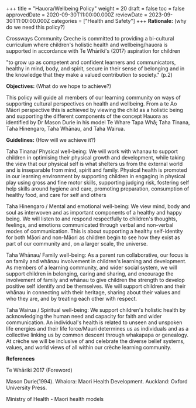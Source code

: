 +++
title = "Hauora/Wellbeing Policy"
weight = 20
draft = false
toc = false
approvedDate = 2020-09-30T11:00:00.000Z
reviewDate = 2023-09-30T11:00:00.000Z
categories = ["Health and Safety"]
+++
**Rationale:** (why do we need this policy?)

Crossways Community Creche is committed to providing a bi-cultural curriculum where children's holistic health and wellbeing/hauora is supported in accordance with Te Whāriki's (2017) aspiration for children 

"to grow up as competent and confident learners and communicators, healthy in mind, body, and spirit, secure in their sense of belonging and in the knowledge that they make a valued contribution to society." (p.2) 



**Objectives:** (What do we hope to achieve?)

This policy will guide all members of our learning community on ways of supporting cultural perspectives on health and wellbeing. From a te Ao Māori perspective this is achieved by viewing the child as a holistic being and supporting the different components of the concept Hauora as identified by Dr Mason Durie in his model Te Whare Tapa Whā; Taha Tinana, Taha Hinengaro, Taha Whānau, and Taha Wairua. 



**Guidelines:** (How will we achieve it?)



Taha Tinana/ Physical well-being: We will work with whanau to support children in optimising their physical growth and development, while taking the view that our physical self is what shelters us from the external world and is inseparable from mind, spirit and family. Physical health is promoted in our learning environment by supporting children in engaging in physical play using gross and fine motor skills, supporting judging risk, fostering self help skills around hygiene and care, promoting preparation, consumption of healthy food, and care for self and others

Taha Hinengaro / Mental and emotional well-being: We view mind, body and soul as interwoven and as important components of a healthy and happy being. We will listen to and respond respectfully to children's thoughts, feelings, and emotions communicated through verbal and non-verbal modes of communication. This is about supporting a healthy self-identity for both Māori and non-Māori as children begin to see how they exist as part of our community and, on a larger scale, the universe. 



Taha Whānau/ Family well-being: As a parent run collaborative, our focus is on family and whānau involvement in children's learning and development. As members of a learning community, and wider social system, we will support children in belonging, caring and sharing, and encourage the involvement of family and whānau to give children the strength to develop positive self identify and be themselves. We will support children and their whānau in connecting with their heritage, sharing about their values and who they are, and by treating each other with respect. 



Taha Wairua / Spiritual well-being: We support children's holistic health by acknowledging the human need and capacity for faith and wider communication. An individual's health is related to unseen and unspoken life energies and their life force/Mauri determines us as individuals and as a collective linking us by common descent through whakapapa or genealogy. At crèche we will be inclusive of and celebrate the diverse belief systems, values, and world views of all within our crèche learning community.





**References**

Te Whāriki 2017 (Foreword)

Mason Durie(1994). Whaiora: Maori Health Development. Auckland: Oxford University Press. 

Ministry of Health - Maori health models
